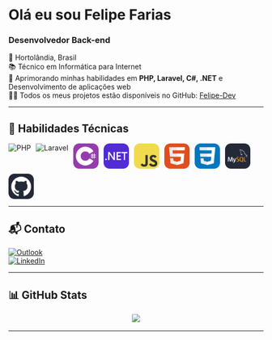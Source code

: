 
# Olá eu sou **Felipe Farias**

### Desenvolvedor Back-end

📍 Hortolândia, Brasil  
📚 Técnico em Informática para Internet  
🌱 Aprimorando minhas habilidades em **PHP, Laravel, C#, .NET** e Desenvolvimento de aplicações web  
👨‍💻 Todos os meus projetos estão disponíveis no GitHub: [Felipe-Dev](https://github.com/Felipe-dev01?tab=repositories)

---

## 🚀 **Habilidades Técnicas**

<div style="display: flex; align-items: center; flex-wrap: wrap; gap: 10px;"> <img height="50" src="https://www.php.net/images/logos/new-php-logo.svg" title="PHP"/> <img height="50" src="https://laravel.com/img/logomark.min.svg" title="Laravel"/> <img height="50" src="https://raw.githubusercontent.com/tandpfun/skill-icons/main/icons/CS.svg" title="C#"/> <img height="50" src="https://raw.githubusercontent.com/tandpfun/skill-icons/main/icons/DotNet.svg" title=".NET"/> <img height="50" src="https://github.com/tandpfun/skill-icons/raw/main/icons/JavaScript.svg" title="JavaScript"/> <img height="50" src="https://github.com/tandpfun/skill-icons/raw/main/icons/HTML.svg" title="HTML"/> <img height="50" src="https://github.com/tandpfun/skill-icons/raw/main/icons/CSS.svg" title="CSS"/> <img height="50" src="https://raw.githubusercontent.com/tandpfun/skill-icons/65dea6c4eaca7da319e552c09f4cf5a9a8dab2c8/icons/MySQL-Dark.svg" title="MySQL"/> <img height="50" src="https://raw.githubusercontent.com/tandpfun/skill-icons/main/icons/Github-Dark.svg" title="GitHub"/> </div>

---

## 📬 **Contato**

[![Outlook](https://img.icons8.com/color/48/000000/microsoft-outlook-2019.png)](mailto:farias_felipe@outlook.com.br)  
[![LinkedIn](https://skillicons.dev/icons?i=linkedin)](https://www.linkedin.com/in/devfelipefarias/)

---

## 📊 **GitHub Stats**

<div align="center"> <img width="40%" src="https://github-readme-stats.vercel.app/api/top-langs/?username=Felipe-dev01&layout=compact&show_icons=true&theme=dark"/> </div>

---
